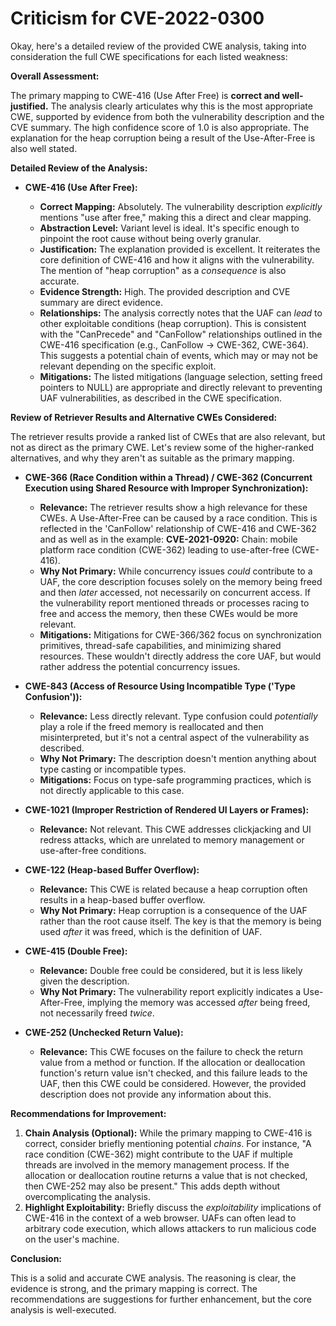 # Criticism for CVE-2022-0300

Okay, here's a detailed review of the provided CWE analysis, taking into consideration the full CWE specifications for each listed weakness:

**Overall Assessment:**

The primary mapping to CWE-416 (Use After Free) is **correct and well-justified.** The analysis clearly articulates why this is the most appropriate CWE, supported by evidence from both the vulnerability description and the CVE summary.  The high confidence score of 1.0 is also appropriate. The explanation for the heap corruption being a result of the Use-After-Free is also well stated.

**Detailed Review of the Analysis:**

*   **CWE-416 (Use After Free):**

    *   **Correct Mapping:** Absolutely.  The vulnerability description *explicitly* mentions "use after free," making this a direct and clear mapping.
    *   **Abstraction Level:** Variant level is ideal. It's specific enough to pinpoint the root cause without being overly granular.
    *   **Justification:** The explanation provided is excellent. It reiterates the core definition of CWE-416 and how it aligns with the vulnerability. The mention of "heap corruption" as a *consequence* is also accurate.
    *   **Evidence Strength:** High. The provided description and CVE summary are direct evidence.
    *   **Relationships:** The analysis correctly notes that the UAF can *lead* to other exploitable conditions (heap corruption). This is consistent with the "CanPrecede" and "CanFollow" relationships outlined in the CWE-416 specification (e.g., CanFollow -> CWE-362, CWE-364). This suggests a potential chain of events, which may or may not be relevant depending on the specific exploit.
    *   **Mitigations:** The listed mitigations (language selection, setting freed pointers to NULL) are appropriate and directly relevant to preventing UAF vulnerabilities, as described in the CWE specification.

**Review of Retriever Results and Alternative CWEs Considered:**

The retriever results provide a ranked list of CWEs that are also relevant, but not as direct as the primary CWE. Let's review some of the higher-ranked alternatives, and why they aren't as suitable as the primary mapping.

*   **CWE-366 (Race Condition within a Thread) / CWE-362 (Concurrent Execution using Shared Resource with Improper Synchronization):**

    *   **Relevance:** The retriever results show a high relevance for these CWEs. A Use-After-Free can be caused by a race condition. This is reflected in the 'CanFollow' relationship of CWE-416 and CWE-362 and as well as in the example: **CVE-2021-0920:** Chain: mobile platform race condition (CWE-362) leading to use-after-free (CWE-416).
    *   **Why Not Primary:** While concurrency issues *could* contribute to a UAF, the core description focuses solely on the memory being freed and then *later* accessed, not necessarily on concurrent access. If the vulnerability report mentioned threads or processes racing to free and access the memory, then these CWEs would be more relevant.
    *   **Mitigations:** Mitigations for CWE-366/362 focus on synchronization primitives, thread-safe capabilities, and minimizing shared resources. These wouldn't directly address the core UAF, but would rather address the potential concurrency issues.

*   **CWE-843 (Access of Resource Using Incompatible Type ('Type Confusion')):**

    *   **Relevance:** Less directly relevant. Type confusion could *potentially* play a role if the freed memory is reallocated and then misinterpreted, but it's not a central aspect of the vulnerability as described.
    *   **Why Not Primary:**  The description doesn't mention anything about type casting or incompatible types.
    *   **Mitigations:** Focus on type-safe programming practices, which is not directly applicable to this case.

*   **CWE-1021 (Improper Restriction of Rendered UI Layers or Frames):**

    *   **Relevance:** Not relevant. This CWE addresses clickjacking and UI redress attacks, which are unrelated to memory management or use-after-free conditions.

*   **CWE-122 (Heap-based Buffer Overflow):**

    *   **Relevance:** This CWE is related because a heap corruption often results in a heap-based buffer overflow.
    *   **Why Not Primary:** Heap corruption is a consequence of the UAF rather than the root cause itself. The key is that the memory is being used *after* it was freed, which is the definition of UAF.

*   **CWE-415 (Double Free):**

    *   **Relevance:** Double free could be considered, but it is less likely given the description.
    *   **Why Not Primary:** The vulnerability report explicitly indicates a Use-After-Free, implying the memory was accessed *after* being freed, not necessarily freed *twice*.

*   **CWE-252 (Unchecked Return Value):**

    *   **Relevance:** This CWE focuses on the failure to check the return value from a method or function. If the allocation or deallocation function's return value isn't checked, and this failure leads to the UAF, then this CWE could be considered. However, the provided description does not provide any information about this.

**Recommendations for Improvement:**

1.  **Chain Analysis (Optional):** While the primary mapping to CWE-416 is correct, consider briefly mentioning potential *chains*.  For instance, "A race condition (CWE-362) might contribute to the UAF if multiple threads are involved in the memory management process. If the allocation or deallocation routine returns a value that is not checked, then CWE-252 may also be present."  This adds depth without overcomplicating the analysis.
2.  **Highlight Exploitability:** Briefly discuss the *exploitability* implications of CWE-416 in the context of a web browser. UAFs can often lead to arbitrary code execution, which allows attackers to run malicious code on the user's machine.

**Conclusion:**

This is a solid and accurate CWE analysis. The reasoning is clear, the evidence is strong, and the primary mapping is correct. The recommendations are suggestions for further enhancement, but the core analysis is well-executed.